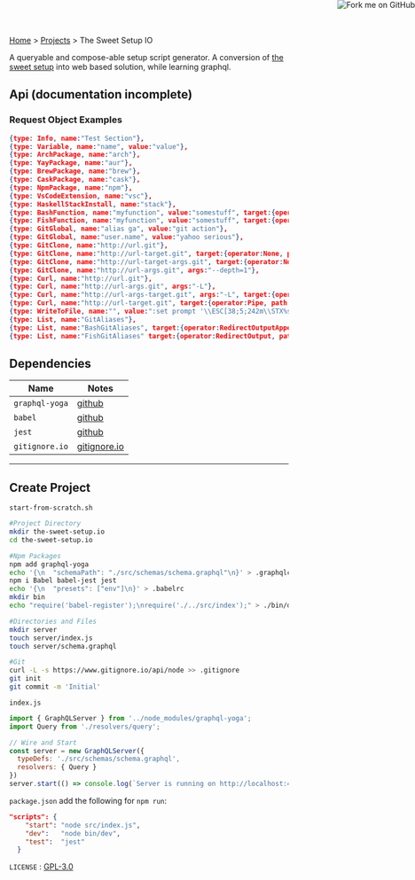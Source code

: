 <a href="https://github.com/jeffwindsor/the-sweet-setup.io"><img style="position: absolute; top: 0; right: 0; border: 0;" src="https://s3.amazonaws.com/github/ribbons/forkme_right_green_007200.png" alt="Fork me on GitHub"></a>

[Home](https://jeffwindsor.carrd.co/) > [Projects](https://jeffwindsor.github.com) > The Sweet Setup IO

A queryable and compose-able setup script generator.  A conversion of [the sweet setup](https://github.com/jeffwindsor/the-sweet-setup) into web based solution, while learning graphql.

## Api (documentation incomplete)

### Request Object Examples
```json
{type: Info, name:"Test Section"},
{type: Variable, name:"name", value:"value"},
{type: ArchPackage, name:"arch"},
{type: YayPackage, name:"aur"},
{type: BrewPackage, name:"brew"},
{type: CaskPackage, name:"cask"},
{type: NpmPackage, name:"npm"},
{type: VsCodeExtension, name:"vsc"},
{type: HaskellStackInstall, name:"stack"},
{type: BashFunction, name:"myfunction", value:"somestuff", target:{operator:RedirectOutputAppend, path:"/user/home/.bashrc"}},
{type: FishFunction, name:"myfunction", value:"somestuff", target:{operator:RedirectOutput, path:"/user/home/.config/fish/functions"}},
{type: GitGlobal, name:"alias ga", value:"git action"},
{type: GitGlobal, name:"user.name", value:"yahoo serious"},
{type: GitClone, name:"http://url.git"},
{type: GitClone, name:"http://url-target.git", target:{operator:None, path:"/user/home/two-x"}},
{type: GitClone, name:"http://url-target-args.git", target:{operator:None, path:"/user/home/two-x"}, args:"--depth=1"},
{type: GitClone, name:"http://url-args.git", args:"--depth=1"},
{type: Curl, name:"http://url.git"},
{type: Curl, name:"http://url-args.git", args:"-L"},
{type: Curl, name:"http://url-args-target.git", args:"-L", target:{operator:Pipe, path:"sh"}},
{type: Curl, name:"http://url-target.git", target:{operator:Pipe, path:"sh"}},
{type: WriteToFile, name:"", value:":set prompt '\\ESC[38;5;242m\\STX%s\n\\ESC[38;5;161m❯\\ESC[1;34mλ= \\ESC[0m'", target:{operator:RedirectOutput, path:"~/.ghci"}},
{type: List, name:"GitAliases"},
{type: List, name:"BashGitAliases", target:{operator:RedirectOutputAppend, path:"/user/home/.bash_git_aliases"}},
{type: List, name:"FishGitAliases" target:{operator:RedirectOutput, path:"/user/home/.fish_git_aliases"} }
```


## Dependencies

|Name|Notes|
|---|---|
|`graphql-yoga` |  [github](https://github.com/prisma/graphql-yoga)|
|`babel` | [github](https://github.com/babel/babel)|
|`jest` | [github](https://github.com/facebook/jest)|
|`gitignore.io` |[gitignore.io](https://www.gitignore.io/)|

<hr/>

## Create Project

`start-from-scratch.sh`

```sh
#Project Directory
mkdir the-sweet-setup.io
cd the-sweet-setup.io

#Npm Packages
npm add graphql-yoga
echo '{\n  "schemaPath": "./src/schemas/schema.graphql"\n}' > .graphqlconfig
npm i Babel babel-jest jest
echo '{\n  "presets": ["env"]\n}' > .babelrc
mkdir bin
echo "require('babel-register');\nrequire('./../src/index');" > ./bin/dev

#Directories and Files
mkdir server
touch server/index.js
touch server/schema.graphql

#Git
curl -L -s https://www.gitignore.io/api/node >> .gitignore
git init
git commit -m 'Initial'
```

`index.js`

```javascript
import { GraphQLServer } from '../node_modules/graphql-yoga';
import Query from './resolvers/query';

// Wire and Start
const server = new GraphQLServer({
  typeDefs: './src/schemas/schema.graphql',
  resolvers: { Query }
})
server.start(() => console.log(`Server is running on http://localhost:4000`));
```

`package.json` add the following for `npm run`:

```json
"scripts": {
    "start": "node src/index.js",
    "dev":   "node bin/dev",
    "test":  "jest"
  }
```

`LICENSE` : [GPL-3.0](https://choosealicense.com/licenses/gpl-3.0/#license-text)
